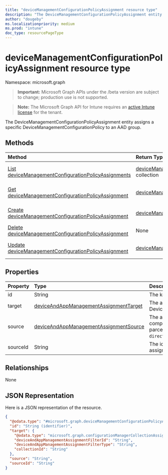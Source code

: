 ```yaml
---
title: "deviceManagementConfigurationPolicyAssignment resource type"
description: "The DeviceManagementConfigurationPolicyAssignment entity assigns a specific DeviceManagementConfigurationPolicy to an AAD group."
author: "dougeby"
ms.localizationpriority: medium
ms.prod: "intune"
doc_type: resourcePageType
---
```


# deviceManagementConfigurationPolicyAssignment resource type

Namespace: microsoft.graph

> **Important:** Microsoft Graph APIs under the /beta version are subject to change; production use is not supported.

> **Note:** The Microsoft Graph API for Intune requires an [active Intune license](https://go.microsoft.com/fwlink/?linkid=839381) for the tenant.

The DeviceManagementConfigurationPolicyAssignment entity assigns a specific DeviceManagementConfigurationPolicy to an AAD group.

## Methods
|Method|Return Type|Description|
|:---|:---|:---|
|[List deviceManagementConfigurationPolicyAssignments](../api/intune-deviceconfigv2-devicemanagementconfigurationpolicyassignment-list.md)|[deviceManagementConfigurationPolicyAssignment](../resources/intune-deviceconfigv2-devicemanagementconfigurationpolicyassignment.md) collection|List properties and relationships of the [deviceManagementConfigurationPolicyAssignment](../resources/intune-deviceconfigv2-devicemanagementconfigurationpolicyassignment.md) objects.|
|[Get deviceManagementConfigurationPolicyAssignment](../api/intune-deviceconfigv2-devicemanagementconfigurationpolicyassignment-get.md)|[deviceManagementConfigurationPolicyAssignment](../resources/intune-deviceconfigv2-devicemanagementconfigurationpolicyassignment.md)|Read properties and relationships of the [deviceManagementConfigurationPolicyAssignment](../resources/intune-deviceconfigv2-devicemanagementconfigurationpolicyassignment.md) object.|
|[Create deviceManagementConfigurationPolicyAssignment](../api/intune-deviceconfigv2-devicemanagementconfigurationpolicyassignment-create.md)|[deviceManagementConfigurationPolicyAssignment](../resources/intune-deviceconfigv2-devicemanagementconfigurationpolicyassignment.md)|Create a new [deviceManagementConfigurationPolicyAssignment](../resources/intune-deviceconfigv2-devicemanagementconfigurationpolicyassignment.md) object.|
|[Delete deviceManagementConfigurationPolicyAssignment](../api/intune-deviceconfigv2-devicemanagementconfigurationpolicyassignment-delete.md)|None|Deletes a [deviceManagementConfigurationPolicyAssignment](../resources/intune-deviceconfigv2-devicemanagementconfigurationpolicyassignment.md).|
|[Update deviceManagementConfigurationPolicyAssignment](../api/intune-deviceconfigv2-devicemanagementconfigurationpolicyassignment-update.md)|[deviceManagementConfigurationPolicyAssignment](../resources/intune-deviceconfigv2-devicemanagementconfigurationpolicyassignment.md)|Update the properties of a [deviceManagementConfigurationPolicyAssignment](../resources/intune-deviceconfigv2-devicemanagementconfigurationpolicyassignment.md) object.|

## Properties
|Property|Type|Description|
|:---|:---|:---|
|id|String|The key of the assignment.|
|target|[deviceAndAppManagementAssignmentTarget](../resources/intune-shared-deviceandappmanagementassignmenttarget.md)|The assignment target for the DeviceManagementConfigurationPolicy.|
|source|[deviceAndAppManagementAssignmentSource](../resources/intune-shared-deviceandappmanagementassignmentsource.md)|The assignment source for the device compliance policy, direct or parcel/policySet. Possible values are: `direct`, `policySets`.|
|sourceId|String|The identifier of the source of the assignment.|

## Relationships
None

## JSON Representation
Here is a JSON representation of the resource.
<!-- {
  "blockType": "resource",
  "keyProperty": "id",
  "@odata.type": "microsoft.graph.deviceManagementConfigurationPolicyAssignment"
}
-->
``` json
{
  "@odata.type": "#microsoft.graph.deviceManagementConfigurationPolicyAssignment",
  "id": "String (identifier)",
  "target": {
    "@odata.type": "microsoft.graph.configurationManagerCollectionAssignmentTarget",
    "deviceAndAppManagementAssignmentFilterId": "String",
    "deviceAndAppManagementAssignmentFilterType": "String",
    "collectionId": "String"
  },
  "source": "String",
  "sourceId": "String"
}
```



